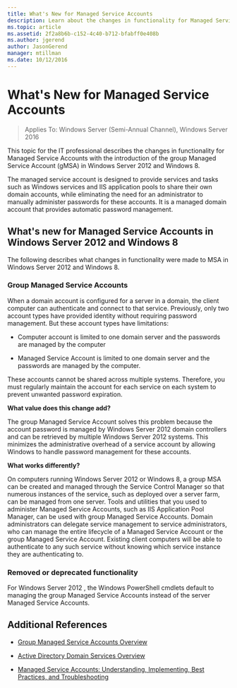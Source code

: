 ```yaml
---
title: What's New for Managed Service Accounts
description: Learn about the changes in functionality for Managed Service Accounts with the introduction of the group Managed Service Account in Windows Server 2012 and Windows 8.
ms.topic: article
ms.assetid: 2f2a8b6b-c152-4c40-b712-bfabff0e408b
ms.author: jgerend
author: JasonGerend
manager: mtillman
ms.date: 10/12/2016
---
```

# What&#39;s New for Managed Service Accounts

>Applies To: Windows Server (Semi-Annual Channel), Windows Server 2016

This topic for the IT professional describes the changes in functionality for Managed Service Accounts with the introduction of the group Managed Service Account (gMSA) in Windows Server 2012 and Windows 8.

The managed service account is designed to provide services and tasks such as Windows services and IIS application pools to share their own domain accounts, while eliminating the need for an administrator to manually administer passwords for these accounts. It is a managed domain account that provides automatic password management.

## <a name="versions"></a>What's new for Managed Service Accounts in Windows Server 2012 and Windows 8
The following describes what changes in functionality were made to MSA in Windows Server 2012 and Windows 8.

### Group Managed Service Accounts
When a domain account is configured for a server in a domain, the client computer can authenticate and connect to that service. Previously, only two account types have provided identity without requiring password management. But these account types have limitations:

-   Computer account is limited to one domain server and the passwords are managed by the computer

-   Managed Service Account is limited to one domain server and the passwords are managed by the computer.

These accounts cannot be shared across multiple systems. Therefore, you must regularly maintain the account for each service on each system to prevent unwanted password expiration.

**What value does this change add?**

The group Managed Service Account solves this problem because the account password is managed by Windows Server 2012 domain controllers and can be retrieved by multiple Windows Server 2012 systems. This minimizes the administrative overhead of a service account by allowing Windows to handle password management for these accounts.

**What works differently?**

On computers running Windows Server 2012 or Windows 8, a group MSA can be created and managed through the Service Control Manager so that numerous instances of the service, such as deployed over a server farm, can be managed from one server. Tools and utilities that you used to administer Managed Service Accounts, such as IIS Application Pool Manager, can be used with group Managed Service Accounts. Domain administrators can delegate service management to service administrators, who can manage the entire lifecycle of a Managed Service Account or the group Managed Service Account. Existing client computers will be able to authenticate to any such service without knowing which service instance they are authenticating to.

### <a name="interoperability"></a>Removed or deprecated functionality
For  Windows Server 2012 , the Windows PowerShell cmdlets default to managing the group Managed Service Accounts instead of the server Managed Service Accounts.

## Additional References

-   [Group Managed Service Accounts Overview](group-managed-service-accounts-overview.md)

-   [Active Directory Domain Services Overview](active-directory-domain-services-overview.md)

-   [Managed Service Accounts: Understanding, Implementing, Best Practices, and Troubleshooting](https://techcommunity.microsoft.com/t5/ask-the-directory-services-team/managed-service-accounts-understanding-implementing-best/ba-p/397009)


